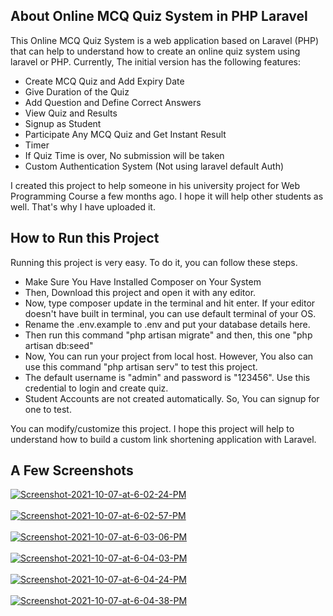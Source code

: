 ## About Online MCQ Quiz System in PHP Laravel

This Online MCQ Quiz System is a web application based on Laravel (PHP) that can help to understand how to create an online quiz system using laravel or PHP. Currently, The initial version has the following features:

- Create MCQ Quiz and Add Expiry Date
- Give Duration of the Quiz
- Add Question and Define Correct Answers
- View Quiz and Results
- Signup as Student
- Participate Any MCQ Quiz and Get Instant Result
- Timer
- If Quiz Time is over, No submission will be taken
- Custom Authentication System (Not using laravel default Auth)

I created this project to help someone in his university project for Web Programming Course a few months ago. I hope it will help other students as well. That's why I have uploaded it.

## How to Run this Project
Running this project is very easy. To do it, you can follow these steps.

- Make Sure You Have Installed Composer on Your System
- Then, Download this project and open it with any editor.
- Now, type composer update in the terminal and hit enter. If your editor doesn't have built in terminal, you can use default terminal of your OS.
- Rename the .env.example to .env and put your database details here.
- Then run this command "php artisan migrate" and then, this one "php artisan db:seed"
- Now, You can run your project from local host. However, You also can use this command "php artisan serv" to test this project.
- The default username is "admin" and password is "123456". Use this credential to login and create quiz.
- Student Accounts are not created automatically. So, You can signup for one to test.

You can modify/customize this project. I hope this project will help to understand how to build a custom link shortening application with Laravel.

## A Few Screenshots

<a href="https://postimages.org/" target="_blank"><img src="[https://github.com/mehadi2021/Final-Project-2022/public/img/friends/fr-01.jpg)" alt="Screenshot-2021-10-07-at-6-02-24-PM"/></a><br/><br/>
<a href="https://postimages.org/" target="_blank"><img src="https://i.postimg.cc/wvzKKFTj/Screenshot-2021-10-07-at-6-02-57-PM.png" alt="Screenshot-2021-10-07-at-6-02-57-PM"/></a><br/><br/>
<a href="https://postimages.org/" target="_blank"><img src="https://i.postimg.cc/NfCwy1bd/Screenshot-2021-10-07-at-6-03-06-PM.png" alt="Screenshot-2021-10-07-at-6-03-06-PM"/></a><br/><br/>
<a href="https://postimages.org/" target="_blank"><img src="https://i.postimg.cc/rpx6Y7TH/Screenshot-2021-10-07-at-6-04-03-PM.png" alt="Screenshot-2021-10-07-at-6-04-03-PM"/></a><br/><br/>
<a href="https://postimages.org/" target="_blank"><img src="https://i.postimg.cc/Qxd3x6gB/Screenshot-2021-10-07-at-6-04-24-PM.png" alt="Screenshot-2021-10-07-at-6-04-24-PM"/></a><br/><br/>
<a href="https://postimages.org/" target="_blank"><img src="https://i.postimg.cc/vTQdnhpN/Screenshot-2021-10-07-at-6-04-38-PM.png" alt="Screenshot-2021-10-07-at-6-04-38-PM"/></a><br/><br/>
